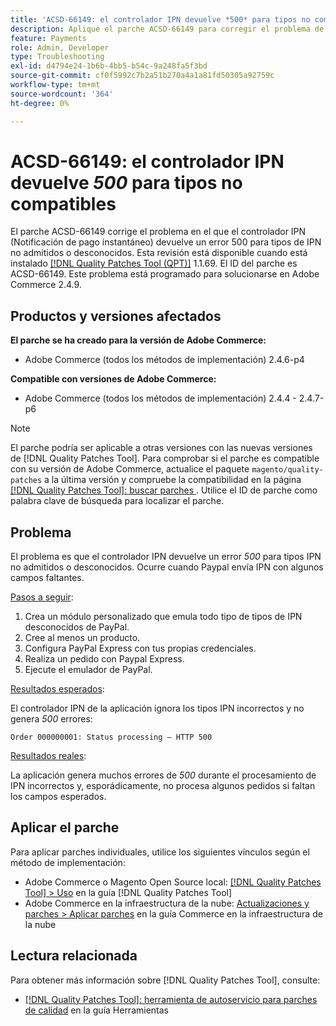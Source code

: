 ```yaml
---
title: 'ACSD-66149: el controlador IPN devuelve *500* para tipos no compatibles'
description: Aplique el parche ACSD-66149 para corregir el problema de Adobe Commerce en el que el controlador IPN no ignora los tipos IPN no admitidos o desconocidos, lo que provoca que el problema no se registre, interrumpe el proceso y también devuelve un error 500.
feature: Payments
role: Admin, Developer
type: Troubleshooting
exl-id: d4794e24-1b6b-4bb5-b54c-9a248fa5f3bd
source-git-commit: cf0f5992c7b2a51b270a4a1a81fd50305a92759c
workflow-type: tm+mt
source-wordcount: '364'
ht-degree: 0%

---
```


# ACSD-66149: el controlador IPN devuelve *500* para tipos no compatibles

El parche ACSD-66149 corrige el problema en el que el controlador IPN (Notificación de pago instantáneo) devuelve un error 500 para tipos de IPN no admitidos o desconocidos. Esta revisión está disponible cuando está instalado [[!DNL Quality Patches Tool (QPT)]](/help/tools/quality-patches-tool/quality-patches-tool-to-self-serve-quality-patches.md) 1.1.69. El ID del parche es ACSD-66149. Este problema está programado para solucionarse en Adobe Commerce 2.4.9.

## Productos y versiones afectados

**El parche se ha creado para la versión de Adobe Commerce:**

* Adobe Commerce (todos los métodos de implementación) 2.4.6-p4

**Compatible con versiones de Adobe Commerce:**

* Adobe Commerce (todos los métodos de implementación) 2.4.4 - 2.4.7-p6

>[!NOTE]
>
>El parche podría ser aplicable a otras versiones con las nuevas versiones de [!DNL Quality Patches Tool]. Para comprobar si el parche es compatible con su versión de Adobe Commerce, actualice el paquete `magento/quality-patches` a la última versión y compruebe la compatibilidad en la página [[!DNL Quality Patches Tool]: buscar parches ](https://experienceleague.adobe.com/tools/commerce-quality-patches/index.html?lang=es). Utilice el ID de parche como palabra clave de búsqueda para localizar el parche.

## Problema

El problema es que el controlador IPN devuelve un error *500* para tipos IPN no admitidos o desconocidos. Ocurre cuando Paypal envía IPN con algunos campos faltantes.

<u>Pasos a seguir</u>:

1. Crea un módulo personalizado que emula todo tipo de tipos de IPN desconocidos de PayPal.
1. Cree al menos un producto.
1. Configura PayPal Express con tus propias credenciales.
1. Realiza un pedido con Paypal Express.
1. Ejecute el emulador de PayPal.

<u>Resultados esperados</u>:

El controlador IPN de la aplicación ignora los tipos IPN incorrectos y no genera *500* errores:

```Order 000000001: Status processing — HTTP 500```

<u>Resultados reales</u>:

La aplicación genera muchos errores de *500* durante el procesamiento de IPN incorrectos y, esporádicamente, no procesa algunos pedidos si faltan los campos esperados.

## Aplicar el parche

Para aplicar parches individuales, utilice los siguientes vínculos según el método de implementación:

* Adobe Commerce o Magento Open Source local: [[!DNL Quality Patches Tool] > Uso](/help/tools/quality-patches-tool/usage.md) en la guía [!DNL Quality Patches Tool]
* Adobe Commerce en la infraestructura de la nube: [Actualizaciones y parches > Aplicar parches](https://experienceleague.adobe.com/docs/commerce-cloud-service/user-guide/develop/upgrade/apply-patches.html?lang=es) en la guía Commerce en la infraestructura de la nube

## Lectura relacionada

Para obtener más información sobre [!DNL Quality Patches Tool], consulte:

* [[!DNL Quality Patches Tool]: herramienta de autoservicio para parches de calidad](/help/tools/quality-patches-tool/quality-patches-tool-to-self-serve-quality-patches.md) en la guía Herramientas
